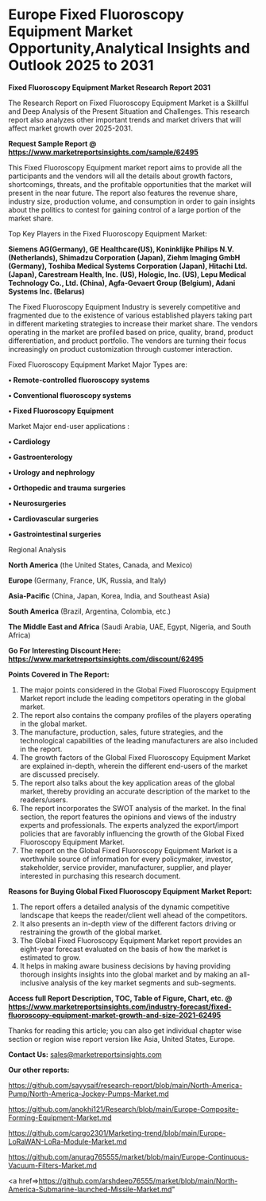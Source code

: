 # Europe Fixed Fluoroscopy Equipment Market Opportunity,Analytical Insights and Outlook 2025 to 2031

<strong>Fixed Fluoroscopy Equipment Market Research Report 2031</strong>

The Research Report on Fixed Fluoroscopy Equipment Market is a Skillful and Deep Analysis of the Present Situation and Challenges. This research report also analyzes other important trends and market drivers that will affect market growth over 2025-2031.

<strong>Request Sample Report @ <a href=https://www.marketreportsinsights.com/sample/62495>https://www.marketreportsinsights.com/sample/62495</a></strong>

This Fixed Fluoroscopy Equipment market report aims to provide all the participants and the vendors will all the details about growth factors, shortcomings, threats, and the profitable opportunities that the market will present in the near future. The report also features the revenue share, industry size, production volume, and consumption in order to gain insights about the politics to contest for gaining control of a large portion of the market share.

Top Key Players in the Fixed Fluoroscopy Equipment Market:

<strong>Siemens AG(Germany), GE Healthcare(US), Koninklijke Philips N.V. (Netherlands), Shimadzu Corporation (Japan), Ziehm Imaging GmbH (Germany), Toshiba Medical Systems Corporation (Japan), Hitachi Ltd. (Japan), Carestream Health, Inc. (US), Hologic, Inc. (US), Lepu Medical Technology Co., Ltd. (China), Agfa-Gevaert Group (Belgium), Adani Systems Inc. (Belarus)</strong>

The Fixed Fluoroscopy Equipment Industry is severely competitive and fragmented due to the existence of various established players taking part in different marketing strategies to increase their market share. The vendors operating in the market are profiled based on price, quality, brand, product differentiation, and product portfolio. The vendors are turning their focus increasingly on product customization through customer interaction.

Fixed Fluoroscopy Equipment Market Major Types are:

<strong>• Remote-controlled fluoroscopy systems

• Conventional fluoroscopy systems

• Fixed Fluoroscopy Equipment</strong>

Market Major end-user applications :

<strong>• Cardiology

• Gastroenterology

• Urology and nephrology

• Orthopedic and trauma surgeries

• Neurosurgeries

• Cardiovascular surgeries

• Gastrointestinal surgeries</strong>

Regional Analysis

</u><strong><b>North America</b></strong> (the United States, Canada, and Mexico)

<strong><b>Europe </b></strong>(Germany, France, UK, Russia, and Italy)

<strong><b>Asia-Pacific</b></strong> (China, Japan, Korea, India, and Southeast Asia)

<strong><b>South America</b></strong> (Brazil, Argentina, Colombia, etc.)

<strong><b>The Middle East and Africa</b></strong> (Saudi Arabia, UAE, Egypt, Nigeria, and South Africa)

<strong>Go For Interesting Discount Here: <a href=https://www.marketreportsinsights.com/discount/62495>https://www.marketreportsinsights.com/discount/62495</a></strong>

<strong>Points Covered in The Report:</strong>
<ol>
  <li>The major points considered in the Global Fixed Fluoroscopy Equipment Market report include the leading competitors operating in the global market.</li>
  <li>The report also contains the company profiles of the players operating in the global market.</li>
  <li>The manufacture, production, sales, future strategies, and the technological capabilities of the leading manufacturers are also included in the report.</li>
  <li>The growth factors of the Global Fixed Fluoroscopy Equipment Market are explained in-depth, wherein the different end-users of the market are discussed precisely.</li>
  <li>The report also talks about the key application areas of the global market, thereby providing an accurate description of the market to the readers/users.</li>
  <li>The report incorporates the SWOT analysis of the market. In the final section, the report features the opinions and views of the industry experts and professionals. The experts analyzed the export/import policies that are favorably influencing the growth of the Global Fixed Fluoroscopy Equipment Market.</li>
  <li>The report on the Global Fixed Fluoroscopy Equipment Market is a worthwhile source of information for every policymaker, investor, stakeholder, service provider, manufacturer, supplier, and player interested in purchasing this research document.</li>
</ol>
<strong>Reasons for Buying Global Fixed Fluoroscopy Equipment Market Report:</strong>

<ol>
  <li>The report offers a detailed analysis of the dynamic competitive landscape that keeps the reader/client well ahead of the competitors.</li>
  <li>It also presents an in-depth view of the different factors driving or restraining the growth of the global market.</li>
  <li>The Global Fixed Fluoroscopy Equipment Market report provides an eight-year forecast evaluated on the basis of how the market is estimated to grow.</li>
  <li>It helps in making aware business decisions by having providing thorough insights insights into the global market and by making an all-inclusive analysis of the key market segments and sub-segments.</li>
</ol>
<strong>Access full Report Description, TOC, Table of Figure, Chart, etc. @ <a href=https://www.marketreportsinsights.com/industry-forecast/fixed-fluoroscopy-equipment-market-growth-and-size-2021-62495>https://www.marketreportsinsights.com/industry-forecast/fixed-fluoroscopy-equipment-market-growth-and-size-2021-62495</a></strong>


Thanks for reading this article; you can also get individual chapter wise section or region wise report version like Asia, United States, Europe.

<strong>Contact Us:</strong>
sales@marketreportsinsights.com

<strong>Our other reports:</strong>

<a href=https://github.com/sayysaif/research-report/blob/main/North-America-Pump/North-America-Jockey-Pumps-Market.md>https://github.com/sayysaif/research-report/blob/main/North-America-Pump/North-America-Jockey-Pumps-Market.md</a>

<a href=https://github.com/anokhi121/Research/blob/main/Europe-Composite-Forming-Equipment-Market.md>https://github.com/anokhi121/Research/blob/main/Europe-Composite-Forming-Equipment-Market.md</a>

<a href=https://github.com/cargo2301/Marketing-trend/blob/main/Europe-LoRaWAN-LoRa-Module-Market.md>https://github.com/cargo2301/Marketing-trend/blob/main/Europe-LoRaWAN-LoRa-Module-Market.md</a>

<a href=https://github.com/anurag765555/market/blob/main/Europe-Continuous-Vacuum-Filters-Market.md>https://github.com/anurag765555/market/blob/main/Europe-Continuous-Vacuum-Filters-Market.md</a>

<a href=>https://github.com/arshdeep76555/market/blob/main/North-America-Submarine-launched-Missile-Market.md</a>"
